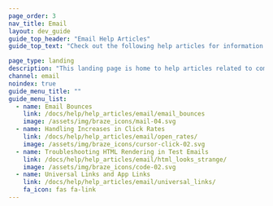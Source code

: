 ```yaml
---
page_order: 3
nav_title: Email
layout: dev_guide
guide_top_header: "Email Help Articles"
guide_top_text: "Check out the following help articles for information on common issues and questions for email campaigns. <br><br> Interested in the details of building personalized email messages with Braze? Check out the <a href='/docs/user_guide/message_building_by_channel/email/'>Email</a> section to learn more!"

page_type: landing
description: "This landing page is home to help articles related to common email issues."
channel: email
noindex: true
guide_menu_title: ""
guide_menu_list:
  - name: Email Bounces
    link: /docs/help/help_articles/email/email_bounces
    image: /assets/img/braze_icons/mail-04.svg
  - name: Handling Increases in Click Rates
    link: /docs/help/help_articles/email/open_rates/
    image: /assets/img/braze_icons/cursor-click-02.svg
  - name: Troubleshooting HTML Rendering in Test Emails 
    link: /docs/help/help_articles/email/html_looks_strange/
    image: /assets/img/braze_icons/code-02.svg
  - name: Universal Links and App Links
    link: /docs/help/help_articles/email/universal_links/
    fa_icon: fas fa-link
---
```

